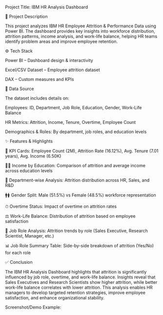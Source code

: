 Project Title: IBM HR Analysis Dashboard

📌 Project Description

This project analyzes IBM HR Employee Attrition & Performance Data using Power BI. The dashboard provides key insights into workforce distribution, attrition patterns, income analysis, and work-life balance, helping HR teams identify problem areas and improve employee retention.

⚙️ Tech Stack

Power BI – Dashboard design & interactivity

Excel/CSV Dataset – Employee attrition dataset

DAX – Custom measures and KPIs

📂 Data Source

The dataset includes details on:

Employees: ID, Department, Job Role, Education, Gender, Work-Life Balance

HR Metrics: Attrition, Income, Tenure, Overtime, Employee Count

Demographics & Roles: By department, job roles, and education levels

✨ Features & Highlights

📌 KPI Cards: Employee Count (2M), Attrition Rate (16.12%), Avg. Tenure (7.01 years), Avg. Income (6.50K)

👨‍🎓 Income by Education: Comparison of attrition and average income across education levels

🏢 Department-wise Analysis: Attrition distribution across HR, Sales, and R&D

🚹🚺 Gender Split: Male (51.5%) vs Female (48.5%) workforce representation

⏱ Overtime Status: Impact of overtime on attrition rates

⚖ Work-Life Balance: Distribution of attrition based on employee satisfaction

💼 Job Role Analysis: Attrition trends by role (Sales Executive, Research Scientist, Manager, etc.)

📊 Job Role Summary Table: Side-by-side breakdown of attrition (Yes/No) for each role

✅ Conclusion

The IBM HR Analysis Dashboard highlights that attrition is significantly influenced by job role, overtime, and work-life balance. Insights reveal that Sales Executives and Research Scientists show higher attrition, while better work-life balance correlates with lower attrition. This analysis enables HR managers to develop targeted retention strategies, improve employee satisfaction, and enhance organizational stability.

Screenshot/Demo
Example:
